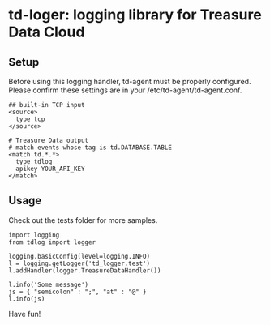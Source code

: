 td-loger: logging library for Treasure Data Cloud
=================================================

Setup
-----

Before using this logging handler, td-agent must be properly configured. Please
confirm these settings are in your /etc/td-agent/td-agent.conf.

    ## built-in TCP input
    <source>
      type tcp
    </source>
    
    # Treasure Data output
    # match events whose tag is td.DATABASE.TABLE
    <match td.*.*>
      type tdlog
      apikey YOUR_API_KEY
    </match>

Usage
-----

Check out the tests folder for more samples.

    import logging
    from tdlog import logger
    
    logging.basicConfig(level=logging.INFO)
    l = logging.getLogger('td_logger.test')
    l.addHandler(logger.TreasureDataHandler())

    l.info('Some message')
    js = { "semicolon" : ";", "at" : "@" }
    l.info(js)

Have fun!
